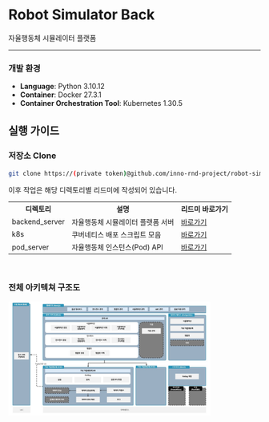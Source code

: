 # Robot Simulator Back
자율행동체 시뮬레이터 플랫폼

---

### 개발 환경
- **Language**: Python 3.10.12
- **Container**: Docker 27.3.1
- **Container Orchestration Tool**: Kubernetes 1.30.5


## 실행 가이드

### 저장소 Clone

```bash
git clone https://(private token)@github.com/inno-rnd-project/robot-simulator-back.git
```

이후 작업은 해당 디렉토리별 리드미에 작성되어 있습니다.

<table>
    <tr>
        <th scope="col">디렉토리</th>
        <th scope="col">설명</th>
        <th scope="col">리드미 바로가기</th>
    </tr>
    <tr>
        <td>backend_server</td>
        <td>자율행동체 시뮬레이터 플랫폼 서버</td>
        <td><a href="https://github.com/inno-rnd-project/robot-simulator-back/blob/file/backend_server">바로가기</a></td>
    </tr>
    <tr>
        <td>k8s</td>
        <td>쿠버네티스 배포 스크립트 모음</td>
        <td><a href="https://github.com/inno-rnd-project/robot-simulator-back/tree/file/k8s">바로가기</a></td>
    </tr>
    <tr>
        <td>pod_server</td>
        <td>자율행동체 인스턴스(Pod) API</td>
        <td><a href="https://github.com/inno-rnd-project/robot-simulator-back/tree/file/pod_server">바로가기</a></td>
    </tr>
  </table>

<br>

### 전체 아키텍쳐 구조도

<img src="architecture.jpg" width="80%">

